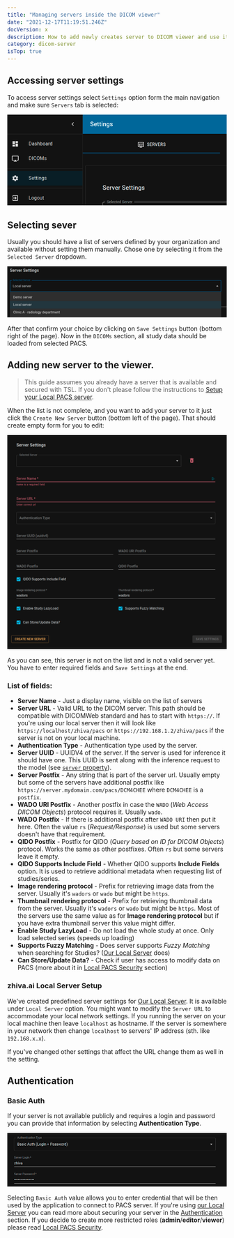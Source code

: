 ```yaml
---
title: "Managing servers inside the DICOM viewer"
date: "2021-12-17T11:19:51.246Z"
docVersion: x
description: How to add newly creates server to DICOM viewer and use it as a data provider?
category: dicom-server
isTop: true
---
```


## Accessing server settings

To access server settings select `Settings` option form the main navigation and make sure `Servers` tab is selected:

![Server nav link](server-settings-nav.png)

## Selecting sever

Usually you should have a list of servers defined by your organization and available without setting them manually. Chose one by selecting it from the `Selected Server` dropdown.

![List of servers](list-of-servers.png)

After that confirm your choice by clicking on `Save Settings` button (bottom right of the page). Now in the `DICOMs` section, all study data should be loaded from selected PACS.

## Adding new server to the viewer.

> This guide assumes you already have a server that is available and secured with TSL. If you don't please follow the instructions to [Setup your Local PACS server](/latest/setting-up-local-pacs).

When the list is not complete, and you want to add your server to it just click the `Create New Server` button (bottom left of the page). That should create empty form for you to edit:

![New server form](new-server-form.png)

As you can see, this server is not on the list and is not a valid server yet. You have to enter required fields and `Save Settings` at the end.

### List of fields:
- __Server Name__ - Just a display name, visible on the list of servers
- __Server URL__ - Valid URL to the DICOM server. This path should be compatible with DICOMWeb standard and has to start with `https://`. If you're using our local server then it will look like `https://localhost/zhiva/pacs` or `https://192.168.1.2/zhiva/pacs` if the server is not on your local machine.
- __Authentication Type__ - Authentication type used by the server.
- __Server UUID__ - UUIDV4 of the server. If the server is used for inference it should have one. This UUID is sent along with the inference request to the model (see [`server` property](latest/setting-up-model-proxy#requesting-inference-for-given-model)).
- __Server Postfix__ - Any string that is part of the server url. Usually empty but some of the servers have additional postfix like `https://server.mydomain.com/pacs/DCM4CHEE` where `DCM4CHEE` is a `postfix`.
- __WADO URI Postfix__ - Another postfix in case the `WADO` (_Web Access DIICOM Objects_) protocol requires it. Usually `wado`.
- __WADO Postfix__ - If there is additional postfix after `WADO URI` then put it here. Often the value `rs` (_Request/Response_) is used but some servers doesn't have that requirement.
- __QIDO Postfix__ - Postfix for QIDO (_Query based on ID for DICOM Objects_) protocol. Works the same as other postfixes. Often `rs` but some servers leave it empty.
- __QIDO Supports Include Field__ - Whether QIDO supports __Include Fields__ option. It is used to retrieve additional metadata when requesting list of studies/series.
- __Image rendering protocol__ - Prefix for retrieving image data from the server. Usually it's `wadors` or `wado` but might be `https`.
- __Thumbnail rendering protocol__ - Prefix for retrieving thumbnail data from the server. Usually it's `wadors` or `wado` but might be `https`. Most of the servers use the same value as for __Image rendering protocol__ but if you have extra thumbnail server this value might differ.
- __Enable Study LazyLoad__ - Do not load the whole study at once. Only load selected series (speeds up loading)
- __Supports Fuzzy Matching__ - Does server supports _Fuzzy Matching_ when searching for Studies? ([Our Local Server](/latest/setting-up-local-pacs) does)
- __Can Store/Update Data?__ - Check if user has access to modify data on PACS (more about it in [Local PACS Security](/latest/local-pacs-security/) section)

### zhiva.ai Local Server Setup

We've created predefined server settings for [Our Local Server](/latest/setting-up-local-pacs). It is available under `Local Server` option. You might want to modify the `Server URL` to accommodate your local network settings. If you running the server on your local machine then leave `localhost` as hostname. If the server is somewhere in your network then change `localhost` to servers' IP address (sth. like `192.168.x.x`).

If you've changed other settings that affect the URL change them as well in the setting.

## Authentication

### Basic Auth

If your server is not available publicly and requires a login and password you can provide that information by selecting __Authentication Type__.

![Server auth](authentication.png)

Selecting `Basic Auth` value allows you to enter credential that will be then used by the application to connect to PACS server. If you're using [our Local Server](/latest/setting-up-local-pacs) you can read more about securing your server in the [Authentication](/latest/setting-up-local-pacs#authentication) section. If you decide to create more restricted roles (__admin__/__editor__/__viewer__) please read [Local PACS Security](/latest/local-pacs-security/).